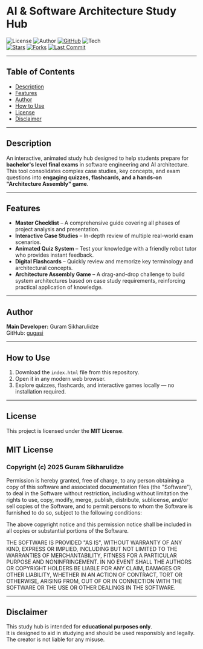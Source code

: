 # AI & Software Architecture Study Hub

![License](https://img.shields.io/badge/license-MIT-green.svg)
![Author](https://img.shields.io/badge/author-Guram%20Sikharulidze-blue)
[![GitHub](https://img.shields.io/badge/github-gugasi-black?logo=github)](https://github.com/gugasi)
![Tech](https://img.shields.io/badge/tech-HTML%2FCSS%2FJS-orange)  
[![Stars](https://img.shields.io/github/stars/gugasi/AI-Software-Architecture-Study-Hub?style=social)](https://github.com/gugasi/AI-Software-Architecture-Study-Hub/stargazers)
[![Forks](https://img.shields.io/github/forks/gugasi/AI-Software-Architecture-Study-Hub?style=social)](https://github.com/gugasi/AI-Software-Architecture-Study-Hub/network/members)
[![Last Commit](https://img.shields.io/github/last-commit/gugasi/AI-Software-Architecture-Study-Hub)](https://github.com/gugasi/AI-Software-Architecture-Study-Hub/commits/main)

---

## Table of Contents
- [Description](#-description)
- [Features](#-features)
- [Author](#-author)
- [How to Use](#-how-to-use)
- [License](#-license)
- [Disclaimer](#️-disclaimer)


---

## Description
An interactive, animated study hub designed to help students prepare for **bachelor's level final exams** in software engineering and AI architecture.  
This tool consolidates complex case studies, key concepts, and exam questions into **engaging quizzes, flashcards, and a hands-on "Architecture Assembly" game**.

---

## Features
- **Master Checklist** – A comprehensive guide covering all phases of project analysis and presentation.  
- **Interactive Case Studies** – In-depth review of multiple real-world exam scenarios.  
- **Animated Quiz System** – Test your knowledge with a friendly robot tutor who provides instant feedback.  
- **Digital Flashcards** – Quickly review and memorize key terminology and architectural concepts.  
- **Architecture Assembly Game** – A drag-and-drop challenge to build system architectures based on case study requirements, reinforcing practical application of knowledge.   

---

## Author
**Main Developer:** Guram Sikharulidze  
GitHub: [gugasi](https://github.com/gugasi)

---

## How to Use
1. Download the `index.html` file from this repository.  
2. Open it in any modern web browser.  
3. Explore quizzes, flashcards, and interactive games locally — no installation required.  

---

## License
This project is licensed under the **MIT License**.  


## MIT License
### Copyright (c) 2025 Guram Sikharulidze

Permission is hereby granted, free of charge, to any person obtaining a copy
of this software and associated documentation files (the "Software"), to deal
in the Software without restriction, including without limitation the rights
to use, copy, modify, merge, publish, distribute, sublicense, and/or sell
copies of the Software, and to permit persons to whom the Software is
furnished to do so, subject to the following conditions:

The above copyright notice and this permission notice shall be included in all
copies or substantial portions of the Software.

THE SOFTWARE IS PROVIDED "AS IS", WITHOUT WARRANTY OF ANY KIND, EXPRESS OR
IMPLIED, INCLUDING BUT NOT LIMITED TO THE WARRANTIES OF MERCHANTABILITY,
FITNESS FOR A PARTICULAR PURPOSE AND NONINFRINGEMENT. IN NO EVENT SHALL THE
AUTHORS OR COPYRIGHT HOLDERS BE LIABLE FOR ANY CLAIM, DAMAGES OR OTHER
LIABILITY, WHETHER IN AN ACTION OF CONTRACT, TORT OR OTHERWISE, ARISING FROM,
OUT OF OR IN CONNECTION WITH THE SOFTWARE OR THE USE OR OTHER DEALINGS IN THE
SOFTWARE.



---

## Disclaimer
This study hub is intended for **educational purposes only**.  
It is designed to aid in studying and should be used responsibly and legally.  
The creator is not liable for any misuse.

